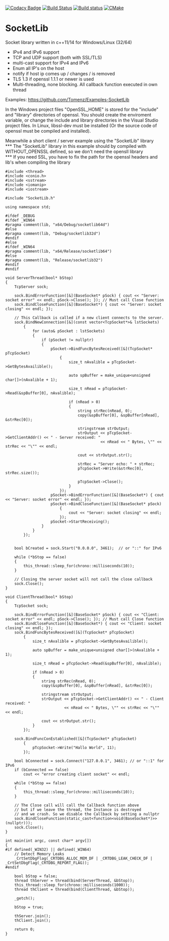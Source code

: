[![Codacy Badge](https://app.codacy.com/project/badge/Grade/ad636ee5c24a4e8687fb43c4492f1188)](https://app.codacy.com/gh/Tomenz/SocketLib/dashboard?utm_source=gh&utm_medium=referral&utm_content=&utm_campaign=Badge_grade)
[![Build Status](https://travis-ci.org/Tomenz/SocketLib.svg?branch=master)](https://travis-ci.org/Tomenz/SocketLib)
[![Build status](https://ci.appveyor.com/api/projects/status/ed2el9dnaua20hqj?svg=true)](https://ci.appveyor.com/project/Tomenz/socketlib)
[![CMake](https://github.com/Tomenz/SocketLib/actions/workflows/cmake.yml/badge.svg)](https://github.com/Tomenz/SocketLib/actions/workflows/cmake.yml)

# SocketLib
Socket library written in c++11/14 for Windows/Linux (32/64)

-  IPv4 and IPv6 support
-  TCP and UDP support (both with SSL/TLS)
-  multi-cast support for IPv4 and IPv6
-  Enum all IP's on the host
-  notify if host ip comes up / changes / is removed
-  TLS 1.3 if openssl 1.1.1 or newer is used
-  Multi-threading, none blocking. All callback function executed in own thread

Examples: https://github.com/Tomenz/Examples-SocketLib

In the Windows project files "OpenSSL_HOME" is stored for the "include" and "library" directories of openssl. You should create the enviroment variable, or change the include and library directories in the Visual Studio project files.
In Linux, libssl-dev must be installed (Or the source code of openssl must be compiled and installed).

Meanwhile a short client / server example using the "SocketLib" library<br>
*** The "SocketLib" library in this example should by compiled with WITHOUT_OPENSSL defined, so we don't need the opensll library<br>
*** If you need SSL, you have to fix the path for the openssl headers and lib's when compiling the library

```
#include <thread>
#include <conio.h>
#include <sstream>
#include <iomanip>
#include <iostream>

#include "SocketLib.h"

using namespace std;

#ifdef _DEBUG
#ifdef _WIN64
#pragma comment(lib, "x64/Debug/socketlib64d")
#else
#pragma comment(lib, "Debug/socketlib32d")
#endif
#else
#ifdef _WIN64
#pragma comment(lib, "x64/Release/socketlib64")
#else
#pragma comment(lib, "Release/socketlib32")
#endif
#endif

void ServerThread(bool* bStop)
{
    TcpServer sock;

    sock.BindErrorFunction([&](BaseSocket* pSock) { cout << "Server: socket error" << endl; pSock->Close(); }); // Must call Close function
    sock.BindCloseFunction([&](BaseSocket*) { cout << "Server: socket closing" << endl; });

    // This Callback is called if a new client connects to the server.
    sock.BindNewConnection([&](const vector<TcpSocket*>& lstSockets)
        {
            for (auto& pSocket : lstSockets)
            {
                if (pSocket != nullptr)
                {
                    pSocket->BindFuncBytesReceived([&](TcpSocket* pTcpSocket)
                        {
                            size_t nAvalible = pTcpSocket->GetBytesAvailible();

                            auto spBuffer = make_unique<unsigned char[]>(nAvalible + 1);

                            size_t nRead = pTcpSocket->Read(&spBuffer[0], nAvalible);

                            if (nRead > 0)
                            {
                                string strRec(nRead, 0);
                                copy(&spBuffer[0], &spBuffer[nRead], &strRec[0]);

                                stringstream strOutput;
                                strOutput << pTcpSocket->GetClientAddr() << " - Server received: "
                                          << nRead << " Bytes, \"" << strRec << "\"" << endl;

                                cout << strOutput.str();

                                strRec = "Server echo: " + strRec;
                                pTcpSocket->Write(&strRec[0], strRec.size());

                                pTcpSocket->Close();
                            }
                        });
                    pSocket->BindErrorFunction([&](BaseSocket*) { cout << "Server: socket error" << endl; });
                    pSocket->BindCloseFunction([&](BaseSocket* pSock)
                        {
                            cout << "Server: socket closing" << endl;
                        });
                    pSocket->StartReceiving();
                }
            }
        });


    bool bCreated = sock.Start("0.0.0.0", 3461);  // or "::" for IPv6

    while (*bStop == false)
    {
        this_thread::sleep_for(chrono::milliseconds(10));
    }

    // Closing the server socket will not call the close callback
    sock.Close();
}

void ClientThread(bool* bStop)
{
    TcpSocket sock;

    sock.BindErrorFunction([&](BaseSocket* pSock) { cout << "Client: socket error" << endl; pSock->Close(); }); // Must call Close function
    sock.BindCloseFunction([&](BaseSocket*) { cout << "Client: socket closing" << endl; });
    sock.BindFuncBytesReceived([&](TcpSocket* pTcpSocket)
        {
            size_t nAvalible = pTcpSocket->GetBytesAvailible();

            auto spBuffer = make_unique<unsigned char[]>(nAvalible + 1);

            size_t nRead = pTcpSocket->Read(&spBuffer[0], nAvalible);

            if (nRead > 0)
            {
                string strRec(nRead, 0);
                copy(&spBuffer[0], &spBuffer[nRead], &strRec[0]);

                stringstream strOutput;
                strOutput << pTcpSocket->GetClientAddr() << " - Client received: "
                          << nRead << " Bytes, \"" << strRec << "\"" << endl;

                cout << strOutput.str();
            }
        });

    sock.BindFuncConEstablished([&](TcpSocket* pTcpSocket)
        {
            pTcpSocket->Write("Hallo World", 11);
        });

    bool bConnected = sock.Connect("127.0.0.1", 3461); // or "::1" for IPv6
    if (bConnected == false)
        cout << "error creating client socket" << endl;

    while (*bStop == false)
    {
        this_thread::sleep_for(chrono::milliseconds(10));
    }

    // The Close call will call the Callback function above
    // but if we leave the thread, the Instance is destroyed
    // and we crash. So we disable the Callback by setting a nullptr
    sock.BindCloseFunction(static_cast<function<void(BaseSocket*)>>(nullptr)));
    sock.Close();
}

int main(int argc, const char* argv[])
{
#if defined(_WIN32) || defined(_WIN64)
    // Detect Memory Leaks
    _CrtSetDbgFlag(_CRTDBG_ALLOC_MEM_DF | _CRTDBG_LEAK_CHECK_DF | _CrtSetDbgFlag(_CRTDBG_REPORT_FLAG));
#endif

    bool bStop = false;
    thread thServer = thread(bind(ServerThread, &bStop));
    this_thread::sleep_for(chrono::milliseconds(1000));
    thread thClient = thread(bind(ClientThread, &bStop));

    _getch();

    bStop = true;

    thServer.join();
    thClient.join();

    return 0;
}
```
